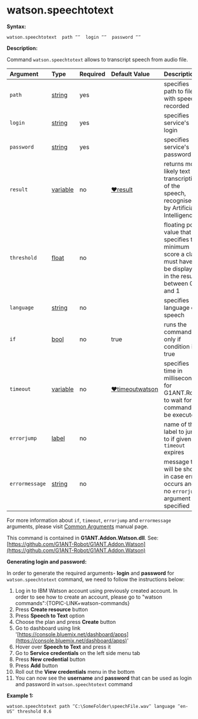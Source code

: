 # watson.speechtotext

**Syntax:**

```text
watson.speechtotext  path ‴‴  login ‴‴  password ‴‴
```

**Description:**

Command `watson.speechtotext` allows to transcript speech from audio file.

| Argument | Type | Required | Default Value | Description |
| :--- | :--- | :--- | :--- | :--- |
| `path` | [string](https://github.com/G1ANT-Robot/G1ANT.Manual/blob/master/G1ANT-Language/Structures/string.md) | yes |  | specifies path to file with speech recorded |
| `login` | [string](https://github.com/G1ANT-Robot/G1ANT.Manual/blob/master/G1ANT-Language/Structures/string.md) | yes |  | specifies service's login |
| `password` | [string](https://github.com/G1ANT-Robot/G1ANT.Manual/blob/master/G1ANT-Language/Structures/string.md) | yes |  | specifies service's password |
| `result` | [variable](https://github.com/G1ANT-Robot/G1ANT.Manual/blob/master/G1ANT-Language/Special-Characters/variable.md) | no | [♥result](https://github.com/G1ANT-Robot/G1ANT.Manual/blob/master/G1ANT-Language/Common-Arguments.md) | returns most likely text transcription of the speech, recognised by Artificial Intelligence |
| `threshold` | [float](https://github.com/G1ANT-Robot/G1ANT.Manual/blob/master/G1ANT-Language/Structures/float.md) | no |  | floating point value that specifies the minimum score a class must have to be displayed in the results, between 0 and 1 |
| `language` | [string](https://github.com/G1ANT-Robot/G1ANT.Manual/blob/master/G1ANT-Language/Structures/string.md) | no |  | specifies language of speech |
| `if` | [bool](https://github.com/G1ANT-Robot/G1ANT.Manual/blob/master/G1ANT-Language/Structures/bool.md) | no | true | runs the command only if condition is true |
| `timeout` | [variable](https://github.com/G1ANT-Robot/G1ANT.Manual/blob/master/G1ANT-Language/Special-Characters/variable.md) | no | [♥timeoutwatson](https://github.com/G1ANT-Robot/G1ANT.Manual/blob/master/G1ANT-Language/Variables/Special-Variables.md) | specifies time in milliseconds for G1ANT.Robot to wait for the command to be executed |
| `errorjump` | [label](https://github.com/G1ANT-Robot/G1ANT.Manual/blob/master/G1ANT-Language/Structures/label.md) | no |  | name of the label to jump to if given `timeout` expires |
| `errormessage` | [string](https://github.com/G1ANT-Robot/G1ANT.Manual/blob/master/G1ANT-Language/Structures/string.md) | no |  | message that will be shown in case error occurs and no `errorjump` argument is specified |

For more information about `if`, `timeout`, `errorjump` and `errormessage` arguments, please visit [Common Arguments](https://github.com/G1ANT-Robot/G1ANT.Manual/blob/master/G1ANT-Language/Common-Arguments.md) manual page.

This command is contained in **G1ANT.Addon.Watson.dll**. See: [https://github.com/G1ANT-Robot/G1ANT.Addon.Watson](https://github.com/G1ANT-Robot/G1ANT.Addon.Watson)

**Generating login and password:**

In order to generate the required arguments- **login** and **password** for `watson.speechtotext` command, we need to follow the instructions below:

1. Log in to IBM Watson account using previously created account. In order to see how to create an account, please go to "watson commands":{TOPIC-LINK+watson-commands}
2. Press **Create resource** button
3. Press **Speech to Text** option
4. Choose the plan and press **Create** button
5. Go to dashboard using link '[https://console.bluemix.net/dashboard/apps](https://console.bluemix.net/dashboard/apps)'
6. Hover over **Speech to Text** and press it
7. Go to **Service credentials** on the left side menu tab
8. Press **New credential** button
9. Press **Add** button
10. Roll out the **View credentials** menu in the bottom
11. You can now see the **username** and **password** that can be used as login and password in `watson.speechtotext` command

**Example 1:**

```text
watson.speechtotext path ‴C:\SomeFolder\speechFile.wav‴ language ‴en-US‴ threshold 0.6
```

